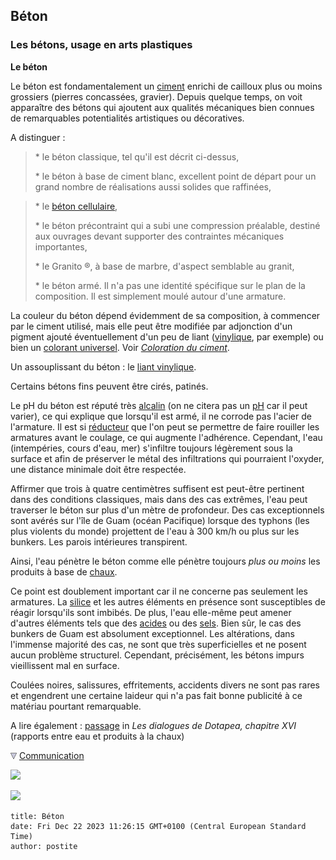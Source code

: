 ## Béton
### Les bétons, usage en arts plastiques
 **Le béton**

Le béton est fondamentalement un [ciment](ciment.html) enrichi de cailloux plus ou moins grossiers (pierres concassées, gravier). Depuis quelque temps, on voit apparaître des bétons qui ajoutent aux qualités mécaniques bien connues de remarquables potentialités artistiques ou décoratives.

A distinguer :

> \* le béton classique, tel qu'il est décrit ci-dessus,
> 
> \* le béton à base de ciment blanc, excellent point de départ pour un grand nombre de réalisations aussi solides que raffinées,

> \* le [béton cellulaire](betoncellulaire.html),
> 
> \* le béton précontraint qui a subi une compression préalable, destiné aux ouvrages devant supporter des contraintes mécaniques importantes,
> 
> \* le Granito ®, à base de marbre, d'aspect semblable au granit,
> 
> \* le béton armé. Il n'a pas une identité spécifique sur le plan de la composition. Il est simplement moulé autour d'une armature.

La couleur du béton dépend évidemment de sa composition, à commencer par le ciment utilisé, mais elle peut être modifiée par adjonction d'un pigment ajouté éventuellement d'un peu de liant ([vinylique](vinyle.html), par exemple) ou bien un [colorant universel](colorantsuniversels.html). Voir _[Coloration du ciment](ciment.html#coloration)_.

Un assouplissant du béton : le [liant vinylique](vinyle.html).

Certains bétons fins peuvent être cirés, patinés.

Le pH du béton est réputé très [alcalin](alcalin.html) (on ne citera pas un [pH](ph.html) car il peut varier), ce qui explique que lorsqu'il est armé, il ne corrode pas l'acier de l'armature. Il est si [réducteur](reductionreducteur.html) que l'on peut se permettre de faire rouiller les armatures avant le coulage, ce qui augmente l'adhérence. Cependant, l'eau (intempéries, cours d'eau, mer) s'infiltre toujours légèrement sous la surface et afin de préserver le métal des infiltrations qui pourraient l'oxyder, une distance minimale doit être respectée.

Affirmer que trois à quatre centimètres suffisent est peut-être pertinent dans des conditions classiques, mais dans des cas extrêmes, l'eau peut traverser le béton sur plus d'un mètre de profondeur. Des cas exceptionnels sont avérés sur l'île de Guam (océan Pacifique) lorsque des typhons (les plus violents du monde) projettent de l'eau à 300 km/h ou plus sur les bunkers. Les parois intérieures transpirent.

Ainsi, l'eau pénètre le béton comme elle pénètre toujours _plus ou moins_ les produits à base de [chaux](chaux.html).

Ce point est doublement important car il ne concerne pas seulement les armatures. La [silice](silice.html) et les autres éléments en présence sont susceptibles de réagir lorsqu'ils sont imbibés. De plus, l'eau elle-même peut amener d'autres éléments tels que des [acides](acides.html) ou des [sels](formationdesels.html). Bien sûr, le cas des bunkers de Guam est absolument exceptionnel. Les altérations, dans l'immense majorité des cas, ne sont que très superficielles et ne posent aucun problème structurel. Cependant, précisément, les bétons impurs vieillissent mal en surface.

Coulées noires, salissures, effritements, accidents divers ne sont pas rares et engendrent une certaine laideur qui n'a pas fait bonne publicité à ce matériau pourtant remarquable.

A lire également : [passage](chap16interieurexterieurchaux.html#dansleau) in _Les dialogues de Dotapea, chapitre XVI_ (rapports entre eau et produits à la chaux)



![](images/flechebas.gif) [Communication](http://www.artrealite.com/annonceurs.htm) 

[![](https://cbonvin.fr/sites/regie.artrealite.com/visuels/campagne1.png)](index-2.html#20131014)

![](https://cbonvin.fr/sites/regie.artrealite.com/visuels/campagne2.png)
```
title: Béton
date: Fri Dec 22 2023 11:26:15 GMT+0100 (Central European Standard Time)
author: postite
```
